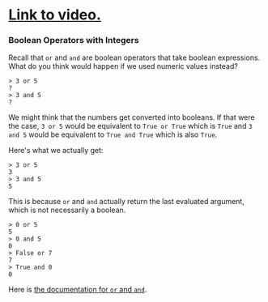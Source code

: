 # [Link to video.](https://www.youtube.com/watch?v=jGeFCmhzQVc&list=PLVD25niNi0Bm9n4Yz3y5Li-Qc91Yflo5p&index=3)

### Boolean Operators with Integers

Recall that `or` and `and` are boolean operators that take boolean expressions. What do you think would happen if we used numeric values instead?

```
> 3 or 5
?
> 3 and 5
?
```

We might think that the numbers get converted into booleans. If that were the case, `3 or 5` would be equivalent to `True or True` which is `True` and `3 and 5` would be equivalent to `True and True` which is also `True`.

Here's what we actually get:

```
> 3 or 5
3
> 3 and 5
5
```

This is because `or` and `and` actually return the last evaluated argument, which is not necessarily a boolean.

```
> 0 or 5
5
> 0 and 5
0
> False or 7
7
> True and 0
0
```


Here is [the documentation for `or` and `and`](https://docs.python.org/3/reference/expressions.html#boolean-operations).
